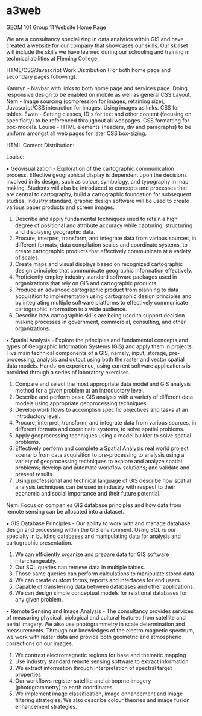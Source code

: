 # a3web
GEOM 101 Group 11 Website
Home Page

We are a consultancy specializing in data analytics within GIS and have created a website for our company that showcases our skills.
Our skillset will include the skills we have learned during our schooling and training in technical abilities at Fleming College.

HTML/CSS/Javascript Work Distribution (For both home page and secondary pages following).

Kamryn - Navbar with links to both home page and services page. Doing responsive design to be enabled on mobile as well as general CSS Layout.
Nem - Image sourcing (compression for images, retaining size), Javascript/CSS interaction for images. Using images as links. CSS for tables.
Ewan - Setting classes, ID's for text and other content (focusing on specificity) to be referenced throughout all webpages. CSS formatting for box-models.
Louise - HTML elements (headers, div and paragraphs) to be uniform amongst all web pages for later CSS box-sizing.

HTML Content Distribution:

Louise: 

•	Geovisualization - Exploration of the cartographic communication process. Effective geographical display is dependent upon the decisions involved in its design, such as colour, symbology, and typography in map making. Students will also be introduced to concepts and processes that are central to cartography, build a cartographic foundation for subsequent studies. Industry standard, graphic design software will be used to create various paper products and screen images.
1.	Describe and apply fundamental techniques used to retain a high degree of positional and attribute accuracy while capturing, structuring and displaying geographic data.
2.	Procure, interpret, transform, and integrate data from various sources, in different formats, data compilation scales and coordinate systems, to create cartographic products that effectively communicate at a variety of scales.
3.	Create maps and visual displays based on recognized cartographic design principles that communicate geographic information effectively.
4.	Proficiently employ industry standard software packages used in organizations that rely on GIS and cartographic products.
5.	Produce an advanced cartographic product from planning to data acquisition to implementation using cartographic design principles and by integrating multiple software platforms to effectively communicate cartographic information to a wide audience.
6.	Describe how cartographic skills are being used to support decision making processes in government, commercial, consulting, and other organizations.

•	Spatial Analysis - Explore the principles and fundamental concepts and types of Geographic Information Systems (GIS) and apply them in projects. Five main technical components of a GIS, namely, input, storage, pre-processing, analysis and output using both the raster and vector spatial data models. Hands-on experience, using current software applications is provided through a series of laboratory exercises.
1.	Compare and select the most appropriate data model and GIS analysis method for a given problem at an introductory level.
2.	Describe and perform basic GIS analysis with a variety of different data models using appropriate geoprocessing techniques.
3.	Develop work flows to accomplish specific objectives and tasks at an introductory level.
4.	Procure, interpret, transform, and integrate data from various sources, in different formats and coordinate systems, to solve spatial problems.
5.	Apply geoprocessing techniques using a model builder to solve spatial problems.
6.	Effectively perform and complete a Spatial Analysis real world project scenario from data acquisition to pre-processing to analysis using a variety of geoprocessing techniques to explore and analyze spatial problems; develop and automate workflow solutions; and validate and present results.
7.	Using professional and technical language of GIS describe how spatial analysis techniques can be used in industry with respect to their economic and social importance and their future potential.

Nem: Focus on companies GIS database principles and how data from remote sensing can be allocated into a dataset.

• GIS Database Principles - Our ability to work with and manage database design and processing within the GIS environment. Using SQL is our specialty in building databases and manipulating data for analysis and cartographic presentation.
1. We can efficiently organize and prepare data for GIS software interchangeably.
2. Our SQL queries can retrieve data in multiple tables.
3. Those same queries can perform calculations to manipulate stored data.
4. We can create custom forms, reports and interfaces for end users.
5. Capable of transferring data between databases and other applications.
6. We can design simple conceptual models for relational databases for any given problem.

• Remote Sensing and Image Analysis - The consultancy provides services of measuring physical, biological and cultural features from satellite and aerial imagery. We also use photogrammetry in scale determination and measurements. Through our knowledges of the electro magnetic spectrum, we work with raster data and provide both geometric and atmospheric corrections on our images.
1. We contrast electromagnetic regions for base and thematic mapping
2. Use industry standard remote sensing software to extract information
3. We extract information through interpretation of spectral target properties
4. Our workflows register satellite and airboprne imagery (photogrammetry) to earth coordinates
5. We implement image classification, image enhancement and image filtering strategies. We also describe colour theories and image fusion enhancement strategies.
